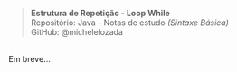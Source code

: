 > **Estrutura de Repetição - Loop While**  
> Repositório: Java - Notas de estudo *(Sintaxe Básica)*    
> GitHub: @michelelozada
&nbsp;
     
&nbsp;  
Em breve...